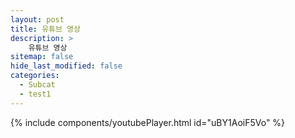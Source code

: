 ```yaml
---
layout: post
title: 유튜브 영상
description: >
    유튜브 영상
sitemap: false
hide_last_modified: false
categories:
  - Subcat
  - test1
---
```


{% include components/youtubePlayer.html id="uBY1AoiF5Vo" %}
